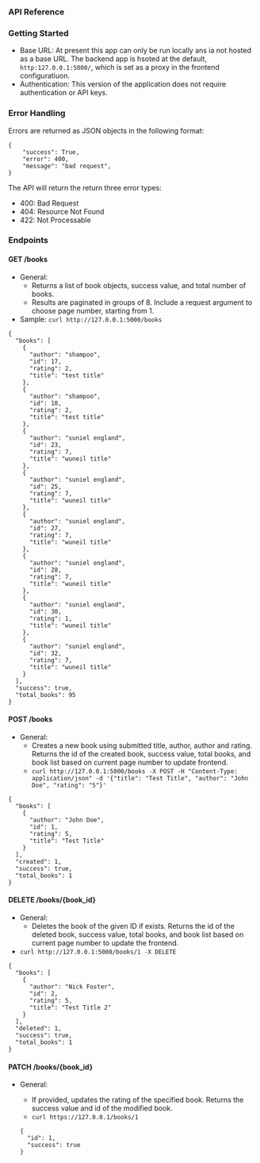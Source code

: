 ### API Reference

### Getting Started
- Base URL: At present this app can only be run locally ans ia not hosted as a base URL. The backend app is hsoted at the default, `http:127.0.0.1:5000/`, which is set as a proxy in the frontend configuratiuon.
- Authentication: This version of the application does not require authentication or API keys.

### Error Handling
Errors are returned as JSON objects in the following format:

```
{
    "success": True,
    "error": 400,
    "message": "bad request",
}
```
The API will return the return three error types:
- 400: Bad Request
- 404: Resource Not Found
- 422: Not Processable

### Endpoints
#### GET /books
- General:
    - Returns a list of book objects, success value, and total number of books.
    - Results are paginated in groups of 8. Include a request argument to choose page number, starting from 1.
- Sample: `curl http://127.0.0.1:5000/books`

```
{
  "books": [
    {
      "author": "shampoo", 
      "id": 17, 
      "rating": 2, 
      "title": "test title"
    }, 
    {
      "author": "shampoo", 
      "id": 18, 
      "rating": 2, 
      "title": "test title"
    }, 
    {
      "author": "suniel england", 
      "id": 23, 
      "rating": 7, 
      "title": "wuneil title"
    }, 
    {
      "author": "suniel england", 
      "id": 25, 
      "rating": 7, 
      "title": "wuneil title"
    }, 
    {
      "author": "suniel england", 
      "id": 27, 
      "rating": 7, 
      "title": "wuneil title"
    }, 
    {
      "author": "suniel england", 
      "id": 28, 
      "rating": 7, 
      "title": "wuneil title"
    }, 
    {
      "author": "suniel england", 
      "id": 30, 
      "rating": 1, 
      "title": "wuneil title"
    }, 
    {
      "author": "suniel england", 
      "id": 32, 
      "rating": 7, 
      "title": "wuneil title"
    }
  ], 
  "success": true, 
  "total_books": 95
}

```

#### POST /books
- General:
  - Creates a new book using submitted title, author, author and rating. Returns the id of the created book, success value, total books, and book list based on current page number to update frontend.
  - `curl http://127.0.0.1:5000/books -X POST -H "Content-Type: application/json" -d '{"title": "Test Title", "author": "John Doe", "rating": "5"}'`
```
{
  "books": [
    {
      "author": "John Doe", 
      "id": 1, 
      "rating": 5, 
      "title": "Test Title"
    }
  ], 
  "created": 1, 
  "success": true, 
  "total_books": 1
}
```
#### DELETE /books/{book_id}
- General:
  - Deletes the book of the given ID if exists. Returns the id of the deleted book, success value, total books, and book list based on current page number to update the frontend.
- `curl http://127.0.0.1:5000/books/1 -X DELETE`
```
{
  "books": [
    {
      "author": "Nick Foster", 
      "id": 2, 
      "rating": 5, 
      "title": "Test Title 2"
    }
  ], 
  "deleted": 1, 
  "success": true, 
  "total_books": 1
}

```
#### PATCH /books/{book_id}
- General:
  - If provided, updates the rating of the specified book. Returns the success value and id of the modified book.
  - `curl https://127.0.0.1/books/1`

  ```
  {
    "id": 1,
    "success": true
  }
  ```